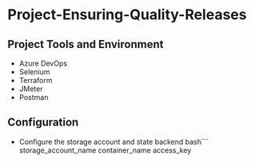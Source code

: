 # Project-Ensuring-Quality-Releases

## Project Tools and Environment
- Azure DevOps
- Selenium
- Terraform
- JMeter
- Postman

## Configuration
- Configure the storage account and state backend
bash```
storage_account_name
container_name
access_key
```